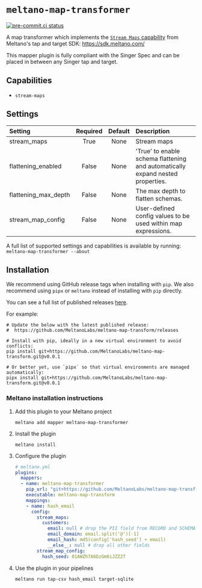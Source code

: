 # `meltano-map-transformer`

[![pre-commit.ci status](https://results.pre-commit.ci/badge/github/MeltanoLabs/meltano-map-transform/main.svg)](https://results.pre-commit.ci/latest/github/MeltanoLabs/meltano-map-transform/main)

A map transformer which implements the [`Stream Maps` capability](https://sdk.meltano.com/en/latest/stream_maps.html) from Meltano's tap and target SDK: https://sdk.meltano.com/

This mapper plugin is fully compliant with the Singer Spec and can be placed in between any Singer tap and target.

## Capabilities

* `stream-maps`

## Settings

| Setting             | Required | Default | Description |
|:--------------------|:--------:|:-------:|:------------|
| stream_maps         | True     | None    | Stream maps |
| flattening_enabled  | False    | None    | 'True' to enable schema flattening and automatically expand nested properties. |
| flattening_max_depth| False    | None    | The max depth to flatten schemas. |
| stream_map_config   | False    | None    | User-defined config values to be used within map expressions. |

A full list of supported settings and capabilities is available by running: `meltano-map-transformer --about`

## Installation

We recommend using GitHub release tags when installing with `pip`. We also recommend using `pipx` or `meltano` instead of installing with `pip` directly.

You can see a full list of published releases [here](https://github.com/MeltanoLabs/meltano-map-transform/releases).

For example:

```
# Update the below with the latest published release:
#  https://github.com/MeltanoLabs/meltano-map-transform/releases

# Install with pip, ideally in a new virtual environment to avoid conflicts:
pip install git+https://github.com/MeltanoLabs/meltano-map-transform.git@v0.0.1

# Or better yet, use `pipx` so that virtual environments are managed automatically:
pipx install git+https://github.com/MeltanoLabs/meltano-map-transform.git@v0.0.1
```

### Meltano installation instructions

1. Add this plugin to your Meltano project

   ```console
   meltano add mapper meltano-map-transformer
   ```

1. Install the plugin

   ```console
   meltano install
   ```

1. Configure the plugin

   ```yaml
   # meltano.yml
   plugins:
     mappers:
     - name: meltano-map-transformer
       pip_url: "git+https://github.com/MeltanoLabs/meltano-map-transform.git"
       executable: meltano-map-transform
       mappings:
       - name: hash_email
         config:
           stream_maps:
             customers:
               email: null # drop the PII field from RECORD and SCHEMA messages
               email_domain: email.split('@')[-1]
               email_hash: md5(config['hash_seed'] + email)
               __else__: null # drop all other fields
           stream_map_config:
             hash_seed: 01AWZh7A6DzGm6iJZZ2T
    ```

1. Use the plugin in your pipelines

   ```console
   meltano run tap-csv hash_email target-sqlite
   ```
